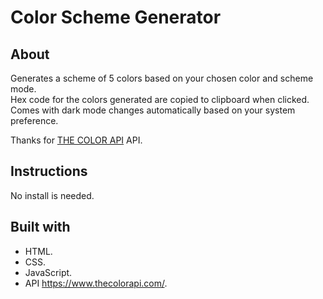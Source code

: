 # Color Scheme Generator

## About

Generates a scheme of 5 colors based on your chosen color and scheme mode.  
Hex code for the colors generated are copied to clipboard when clicked.  
Comes with dark mode changes automatically based on your system preference.

Thanks for [THE COLOR API](https://www.thecolorapi.com/) API.

## Instructions

No install is needed.

## Built with

- HTML.
- CSS.
- JavaScript.
- API <https://www.thecolorapi.com/>.

